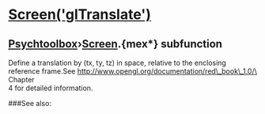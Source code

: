 # [Screen('glTranslate')](Screen-glTranslate) 
## [Psychtoolbox](Pyschtoolbox)&#8250;[Screen](Screen).{mex*} subfunction


Define a translation by (tx, ty, tz) in space, relative to the enclosing  
reference frame.See <http://www.opengl.org/documentation/red\_book\_1.0/\> Chapter  
4 for detailed information.  


###See also:

